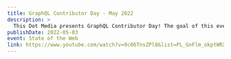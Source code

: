 ```yaml
---
title: GraphQL Contributor Day - May 2022
description: >
  This Dot Media presents GraphQL Contributor Day! The goal of this event is to not only give important updates to the community, but also as a forum to provide a voice for anyone using GraphQL to have direct access to core contributors and authors of various libraries and frameworks through live chat and an online broadcast.
publishDate: 2022-05-03
event: State of the Web
link: https://www.youtube.com/watch?v=9c06TnsZPl8&list=PL_GnFlm_okptWRXF6cu9FxRva--XoxB5g&index=14
---
```

